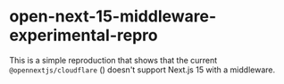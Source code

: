 # open-next-15-middleware-experimental-repro

This is a simple reproduction that shows that the current `@opennextjs/cloudflare` () doesn't support Next.js 15 with a middleware.
